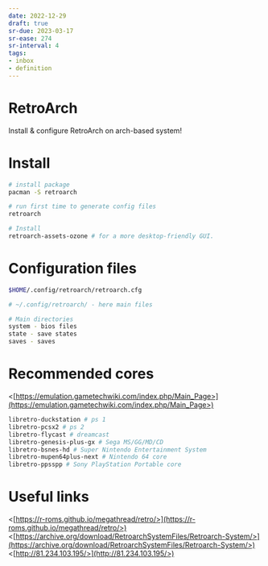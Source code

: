 ```yaml
---
date: 2022-12-29
draft: true
sr-due: 2023-03-17
sr-ease: 274
sr-interval: 4
tags:
- inbox
- definition
---
```


# RetroArch

Install & configure RetroArch on arch-based system!

# Install

```bash
# install package
pacman -S retroarch

# run first time to generate config files
retroarch

# Install
retroarch-assets-ozone # for a more desktop-friendly GUI.

```


# Configuration files

```bash
$HOME/.config/retroarch/retroarch.cfg

# ~/.config/retroarch/ - here main files

# Main directories
system - bios files
state - save states
saves - saves
```


# Recommended cores

<[https://emulation.gametechwiki.com/index.php/Main_Page>](https://emulation.gametechwiki.com/index.php/Main_Page>)

```bash
libretro-duckstation # ps 1
libretro-pcsx2 # ps 2
libretro-flycast # dreamcast
libretro-genesis-plus-gx # Sega MS/GG/MD/CD
libretro-bsnes-hd # Super Nintendo Entertainment System
libretro-mupen64plus-next # Nintendo 64 core
libretro-ppsspp # Sony PlayStation Portable core
```


# Useful links

<[https://r-roms.github.io/megathread/retro/>](https://r-roms.github.io/megathread/retro/>)
<[https://archive.org/download/RetroarchSystemFiles/Retroarch-System/>](https://archive.org/download/RetroarchSystemFiles/Retroarch-System/>)
<[http://81.234.103.195/>](http://81.234.103.195/>)